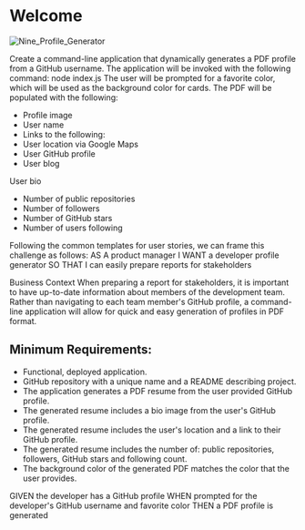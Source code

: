 # Welcome 

<!--image here-->
![Nine_Profile_Generator](https://user-images.githubusercontent.com/55456375/72197754-28e5dd80-33e2-11ea-8a9b-6f75f5be65b0.png)

Create a command-line application that dynamically generates a PDF profile from a GitHub username. The application will be invoked with the following command:
node index.js
The user will be prompted for a favorite color, which will be used as the background color for cards.
The PDF will be populated with the following:
* Profile image
* User name
* Links to the following:
* User location via Google Maps
* User GitHub profile
* User blog


User bio
* Number of public repositories
* Number of followers
* Number of GitHub stars
* Number of users following

Following the common templates for user stories, we can frame this challenge as follows:
AS A product manager I WANT a developer profile generator SO THAT I can easily prepare reports for stakeholders

Business Context
When preparing a report for stakeholders, it is important to have up-to-date information about members of the development team. Rather than navigating to each team member's GitHub profile, a command-line application will allow for quick and easy generation of profiles in PDF format.

## Minimum Requirements:
* Functional, deployed application.
* GitHub repository with a unique name and a README describing project.
* The application generates a PDF resume from the user provided GitHub profile.
* The generated resume includes a bio image from the user's GitHub profile.
* The generated resume includes the user's location and a link to their GitHub profile.
* The generated resume includes the number of: public repositories, followers, GitHub stars and following count.
* The background color of the generated PDF matches the color that the user provides.

GIVEN the developer has a GitHub profile WHEN prompted for the developer's GitHub username and favorite color THEN a PDF profile is generated